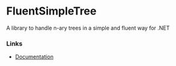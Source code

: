 # FluentSimpleTree
A library to handle n-ary trees in a simple and fluent way for .NET

### Links

* [Documentation](https://github.com/syntaxchecked/FluentSimpleTree.Examples#readme)



